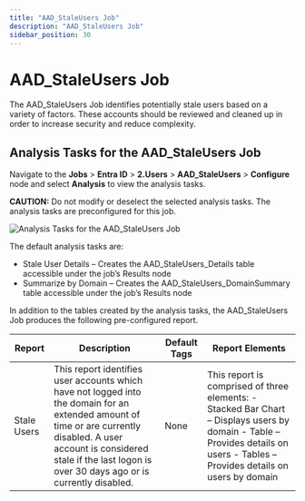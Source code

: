```yaml
---
title: "AAD_StaleUsers Job"
description: "AAD_StaleUsers Job"
sidebar_position: 30
---
```


# AAD_StaleUsers Job

The AAD_StaleUsers Job identifies potentially stale users based on a variety of factors. These
accounts should be reviewed and cleaned up in order to increase security and reduce complexity.

## Analysis Tasks for the AAD_StaleUsers Job

Navigate to the **Jobs** > **Entra ID** > **2.Users** > **AAD_StaleUsers** > **Configure** node and
select **Analysis** to view the analysis tasks.

**CAUTION:** Do not modify or deselect the selected analysis tasks. The analysis tasks are
preconfigured for this job.

![Analysis Tasks for the AAD_StaleUsers Job](/img/product_docs/accessanalyzer/11.6/solutions/entraid/users/staleusersanalysis.webp)

The default analysis tasks are:

- Stale User Details – Creates the AAD_StaleUsers_Details table accessible under the job’s Results
  node
- Summarize by Domain – Creates the AAD_StaleUsers_DomainSummary table accessible under the job’s
  Results node

In addition to the tables created by the analysis tasks, the AAD_StaleUsers Job produces the
following pre-configured report.

| Report      | Description                                                                                                                                                                                                                             | Default Tags | Report Elements                                                                                                                                                               |
| ----------- | --------------------------------------------------------------------------------------------------------------------------------------------------------------------------------------------------------------------------------------- | ------------ | ----------------------------------------------------------------------------------------------------------------------------------------------------------------------------- |
| Stale Users | This report identifies user accounts which have not logged into the domain for an extended amount of time or are currently disabled. A user account is considered stale if the last logon is over 30 days ago or is currently disabled. | None         | This report is comprised of three elements: - Stacked Bar Chart – Displays users by domain - Table – Provides details on users - Tables – Provides details on users by domain |
